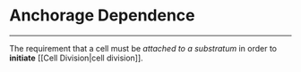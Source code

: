 # Anchorage Dependence
---
The requirement that a cell must be *attached to a substratum* in order to **initiate** [[Cell Division|cell division]].